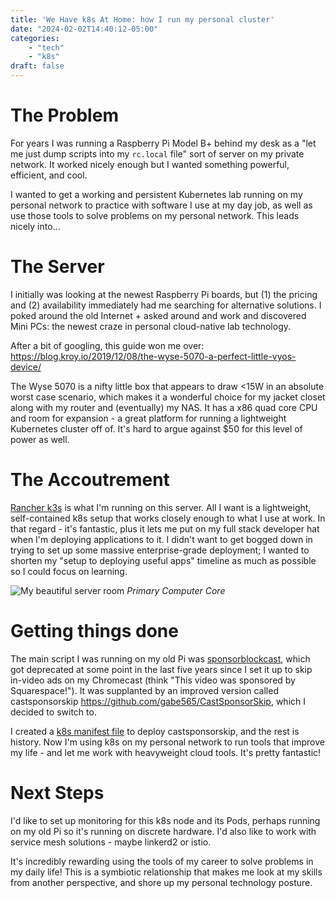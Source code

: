 ```yaml
---
title: 'We Have k8s At Home: how I run my personal cluster'
date: "2024-02-02T14:40:12-05:00"
categories:
    - "tech"
    - "k8s"
draft: false
---
```


# The Problem

For years I was running a Raspberry Pi Model B+ behind my desk as a "let me just dump scripts into my `rc.local` file" sort of server on my private network. It worked nicely enough but I wanted something powerful, efficient, and cool.

I wanted to get a working and persistent Kubernetes lab running on my personal network to practice with software I use at my day job, as well as use those tools to solve problems on my personal network. This leads nicely into...

# The Server

I initially was looking at the newest Raspberry Pi boards, but (1) the pricing and (2) availability immediately had me searching for alternative solutions. I poked around the old Internet + asked around and work and discovered Mini PCs: the newest craze in personal cloud-native lab technology.

After a bit of googling, this guide won me over: https://blog.kroy.io/2019/12/08/the-wyse-5070-a-perfect-little-vyos-device/

The Wyse 5070 is a nifty little box that appears to draw <15W in an absolute worst case scenario, which makes it a wonderful choice for my jacket closet along with my router and (eventually) my NAS. It has a x86 quad core CPU and room for expansion - a great platform for running a lightweight Kubernetes cluster off of. It's hard to argue against $50 for this level of power as well. 

# The Accoutrement 

[Rancher k3s](https://github.com/k3s-io/k3s) is what I'm running on this server. All I want is a lightweight, self-contained k8s setup that works closely enough to what I use at work. In that regard - it's fantastic, plus it lets me put on my full stack developer hat when I'm deploying applications to it. I didn't want to get bogged down in trying to set up some massive enterprise-grade deployment; I wanted to shorten my "setup to deploying useful apps" timeline as much as possible so I could focus on learning. 

![My beautiful server room](/server-room.jpg)
*Primary Computer Core*
# Getting things done

The main script I was running on my old Pi was [sponsorblockcast](https://github.com/nichobi/sponsorblockcast), which got deprecated at some point in the last five years since I set it up to skip in-video ads on my Chromecast (think "This video was sponsored by Squarespace!"). It was supplanted by an improved version called castsponsorskip https://github.com/gabe565/CastSponsorSkip, which I decided to switch to.

I created a [k8s manifest file](https://github.com/kylesliva/k8s/blob/main/castsponsorskip/castsponsorskip.yaml) to deploy castsponsorskip, and the rest is history. Now I'm using k8s on my personal network to run tools that improve my life - and let me work with heavyweight cloud tools. It's pretty fantastic! 

# Next Steps

I'd like to set up monitoring for this k8s node and its Pods, perhaps running on my old Pi so it's running on discrete hardware. I'd also like to work with service mesh solutions - maybe linkerd2 or istio. 

It's incredibly rewarding using the tools of my career to solve problems in my daily life! This is a symbiotic relationship that makes me look at my skills from another perspective, and shore up my personal technology posture.